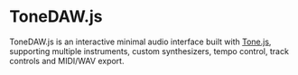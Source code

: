 # ToneDAW.js

ToneDAW.js is an interactive minimal audio interface built with [Tone.js](https://tonejs.dev/), supporting multiple instruments, custom synthesizers, tempo control, track controls and MIDI/WAV export.
